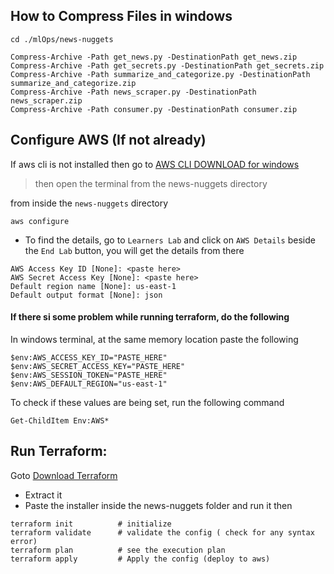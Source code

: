 ## How to Compress Files in windows

```
cd ./mlOps/news-nuggets
```

```
Compress-Archive -Path get_news.py -DestinationPath get_news.zip
Compress-Archive -Path get_secrets.py -DestinationPath get_secrets.zip
Compress-Archive -Path summarize_and_categorize.py -DestinationPath summarize_and_categorize.zip
Compress-Archive -Path news_scraper.py -DestinationPath news_scraper.zip
Compress-Archive -Path consumer.py -DestinationPath consumer.zip
```

## Configure AWS (If not already)

If aws cli is not installed then go to [AWS CLI DOWNLOAD for windows](https://awscli.amazonaws.com/AWSCLIV2.msi)

> then open the terminal from the news-nuggets directory

from inside the `news-nuggets` directory

```
aws configure
```

- To find the details, go to `Learners Lab` and click on `AWS Details` beside the `End Lab` button, you will get the details from there

```
AWS Access Key ID [None]: <paste here>
AWS Secret Access Key [None]: <paste here>
Default region name [None]: us-east-1
Default output format [None]: json
```

#### If there si some problem while running terraform, do the following

In windows terminal, at the same memory location paste the following

```
$env:AWS_ACCESS_KEY_ID="PASTE_HERE"
$env:AWS_SECRET_ACCESS_KEY="PASTE_HERE"
$env:AWS_SESSION_TOKEN="PASTE_HERE"
$env:AWS_DEFAULT_REGION="us-east-1"
```

To check if these values are being set, run the following command

```
Get-ChildItem Env:AWS*
```

## Run Terraform:

Goto [Download Terraform](https://developer.hashicorp.com/terraform/downloads)

- Extract it
- Paste the installer inside the news-nuggets folder and run it then

```
terraform init          # initialize
terraform validate      # validate the config ( check for any syntax error)
terraform plan          # see the execution plan
terraform apply         # Apply the config (deploy to aws)
```

<!-- Fake news -->
